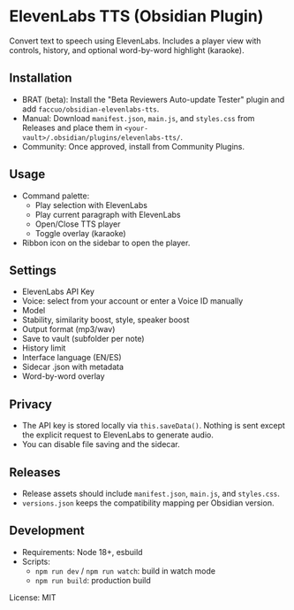 # ElevenLabs TTS (Obsidian Plugin)

Convert text to speech using ElevenLabs. Includes a player view with controls, history, and optional word-by-word highlight (karaoke).

## Installation

- BRAT (beta): Install the "Beta Reviewers Auto-update Tester" plugin and add `faccuo/obsidian-elevenlabs-tts`.
- Manual: Download `manifest.json`, `main.js`, and `styles.css` from Releases and place them in `<your-vault>/.obsidian/plugins/elevenlabs-tts/`.
- Community: Once approved, install from Community Plugins.

## Usage

- Command palette:
  - Play selection with ElevenLabs
  - Play current paragraph with ElevenLabs
  - Open/Close TTS player
  - Toggle overlay (karaoke)
- Ribbon icon on the sidebar to open the player.

## Settings

- ElevenLabs API Key
- Voice: select from your account or enter a Voice ID manually
- Model
- Stability, similarity boost, style, speaker boost
- Output format (mp3/wav)
- Save to vault (subfolder per note)
- History limit
- Interface language (EN/ES)
- Sidecar .json with metadata
- Word-by-word overlay

## Privacy

- The API key is stored locally via `this.saveData()`. Nothing is sent except the explicit request to ElevenLabs to generate audio.
- You can disable file saving and the sidecar.

## Releases

- Release assets should include `manifest.json`, `main.js`, and `styles.css`.
- `versions.json` keeps the compatibility mapping per Obsidian version.

## Development

- Requirements: Node 18+, esbuild
- Scripts:
  - `npm run dev` / `npm run watch`: build in watch mode
  - `npm run build`: production build

License: MIT 